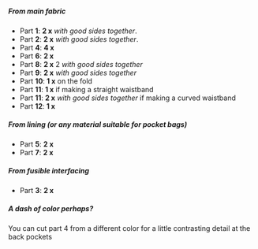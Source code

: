 ##### From main fabric

- Part **1**: **2 x** _with good sides together_.
- Part **2**: **2 x** _with good sides together_.
- Part **4**: **4 x**
- Part **6**: **2 x**
- Part **8**: **2 x** 2 _with good sides together_
- Part **9**: **2 x** _with good sides together_
- Part **10**: **1 x** on the fold
- Part **11**: **1 x** if making a straight waistband
- Part **11**: **2 x** _with good sides together_ if making a curved waistband
- Part **12**: **1 x**

##### From lining (or any material suitable for pocket bags)

- Part **5**: **2 x**
- Part **7**: **2 x**

##### From fusible interfacing

- Part **3**: **2 x**

<Tip>

##### A dash of color perhaps?

You can cut part 4 from a different color for a little contrasting detail at the back pockets

</Tip>
